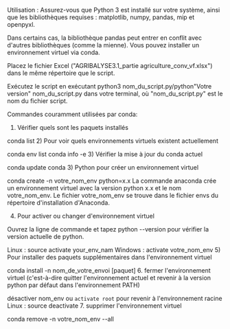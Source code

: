 Utilisation :
Assurez-vous que Python 3 est installé sur votre système, ainsi que les bibliothèques requises : matplotlib, numpy, pandas, mip et openpyxl.

Dans certains cas, la bibliothèque pandas peut entrer en conflit avec d'autres bibliothèques (comme la mienne). Vous pouvez installer un environnement virtuel via conda.

Placez le fichier Excel ("AGRIBALYSE3.1_partie agriculture_conv_vf.xlsx") dans le même répertoire que le script.

Exécutez le script en exécutant python3 nom_du_script.py/python"Votre version" nom_du_script.py dans votre terminal, où "nom_du_script.py" est le nom du fichier script.

Commandes couramment utilisées par conda:

1) Vérifier quels sont les paquets installés

conda list
2) Pour voir quels environnements virtuels existent actuellement

conda env list 
conda info -e
3) Vérifier la mise à jour du conda actuel

conda update conda
3) Python pour créer un environnement virtuel

conda create -n votre_nom_env python=x.x
La commande anaconda crée un environnement virtuel avec la version python x.x et le nom votre_nom_env. Le fichier votre_nom_env se trouve dans le fichier envs du répertoire d'installation d'Anaconda.

4) Pour activer ou changer d'environnement virtuel

Ouvrez la ligne de commande et tapez python --version pour vérifier la version actuelle de python.

Linux : source activate your_env_nam
Windows : activate votre_nom_env
5) Pour installer des paquets supplémentaires dans l'environnement virtuel

conda install -n nom_de_votre_envoi [paquet]
6. fermer l'environnement virtuel (c'est-à-dire quitter l'environnement actuel et revenir à la version python par défaut dans l'environnement PATH)

désactiver nom_env
ou `activate root` pour revenir à l'environnement racine
Linux : source deactivate 
7. supprimer l'environnement virtuel

conda remove -n votre_nom_env --all